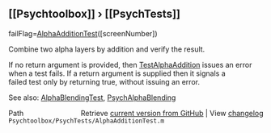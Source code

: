 ## [[Psychtoolbox]] &#8250; [[PsychTests]]

failFlag=[AlphaAdditionTest](AlphaAdditionTest)([screenNumber])  
  
Combine two alpha layers by addition and verify the result.  
  
If no return argument is provided, then [TestAlphaAddition](TestAlphaAddition) issues an error  
when a test fails.  If a return argument is supplied then it signals a  
failed test only by returning true, without issuing an error.    
  
See also: [AlphaBlendingTest](AlphaBlendingTest), [PsychAlphaBlending](PsychAlphaBlending)  




<div class="code_header" style="text-align:right;">
  <span style="float:left;">Path&nbsp;&nbsp;</span> <span class="counter">Retrieve <a href=
  "https://raw.github.com/Psychtoolbox-3/Psychtoolbox-3/beta/Psychtoolbox/PsychTests/AlphaAdditionTest.m">current version from GitHub</a> | View <a href=
  "https://github.com/Psychtoolbox-3/Psychtoolbox-3/commits/beta/Psychtoolbox/PsychTests/AlphaAdditionTest.m">changelog</a></span>
</div>
<div class="code">
  <code>Psychtoolbox/PsychTests/AlphaAdditionTest.m</code>
</div>

